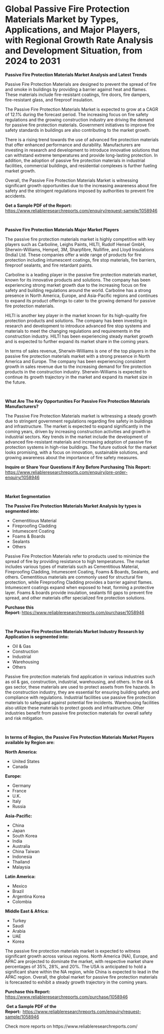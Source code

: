 <p><h1>Global Passive Fire Protection Materials Market by Types, Applications, and Major Players, with Regional Growth Rate Analysis and Development Situation, from 2024 to 2031</h1></p><p><strong>Passive Fire Protection Materials Market Analysis and Latest Trends</strong></p>
<p><p>Passive Fire Protection Materials are designed to prevent the spread of fire and smoke in buildings by providing a barrier against heat and flames. These materials include fire-resistant coatings, fire doors, fire dampers, fire-resistant glass, and fireproof insulation.</p><p>The Passive Fire Protection Materials Market is expected to grow at a CAGR of 12.1% during the forecast period. The increasing focus on fire safety regulations and the growing construction industry are driving the demand for passive fire protection materials. Government initiatives to improve fire safety standards in buildings are also contributing to the market growth.</p><p>There is a rising trend towards the use of advanced fire protection materials that offer enhanced performance and durability. Manufacturers are investing in research and development to introduce innovative solutions that can withstand extreme temperatures and provide long-lasting protection. In addition, the adoption of passive fire protection materials in industrial facilities, commercial buildings, and residential complexes is further fueling market growth.</p><p>Overall, the Passive Fire Protection Materials Market is witnessing significant growth opportunities due to the increasing awareness about fire safety and the stringent regulations imposed by authorities to prevent fire accidents.</p></p>
<p><strong>Get a Sample PDF of the Report:&nbsp;</strong> <a href="https://www.reliableresearchreports.com/enquiry/request-sample/1058946">https://www.reliableresearchreports.com/enquiry/request-sample/1058946</a></p>
<p>&nbsp;</p>
<p><strong>Passive Fire Protection Materials Major Market Players</strong></p>
<p><p>The passive fire protection materials market is highly competitive with key players such as Carboline, Leighs Paints, HILTI, Rudolf Hensel GmbH, Sherwin-Williams, Hempel, 3M, Sharpfibre, Nullifire, and Lloyd Insulations (India) Ltd. These companies offer a wide range of products for fire protection including intumescent coatings, fire stop materials, fire barriers, fireproof sealants, and fire retardant paints.</p><p>Carboline is a leading player in the passive fire protection materials market, known for its innovative products and solutions. The company has been experiencing strong market growth due to the increasing focus on fire safety and building regulations around the world. Carboline has a strong presence in North America, Europe, and Asia-Pacific regions and continues to expand its product offerings to cater to the growing demand for passive fire protection materials.</p><p>HILTI is another key player in the market known for its high-quality fire protection products and solutions. The company has been investing in research and development to introduce advanced fire stop systems and materials to meet the changing regulations and requirements in the construction industry. HILTI has been experiencing steady market growth and is expected to further expand its market share in the coming years.</p><p>In terms of sales revenue, Sherwin-Williams is one of the top players in the passive fire protection materials market with a strong presence in North America and Europe. The company has been experiencing consistent growth in sales revenue due to the increasing demand for fire protection products in the construction industry. Sherwin-Williams is expected to continue its growth trajectory in the market and expand its market size in the future.</p></p>
<p>&nbsp;</p>
<p><strong>What Are The Key Opportunities For Passive Fire Protection Materials Manufacturers?</strong></p>
<p><p>The Passive Fire Protection Materials market is witnessing a steady growth due to stringent government regulations regarding fire safety in buildings and infrastructure. The market is expected to expand significantly in the coming years, driven by increasing construction activities and growth in industrial sectors. Key trends in the market include the development of advanced fire-resistant materials and increasing adoption of passive fire protection systems in high-rise buildings. The future outlook for the market looks promising, with a focus on innovation, sustainable solutions, and growing awareness about the importance of fire safety measures.</p></p>
<p><strong>Inquire or Share Your Questions If Any Before Purchasing This Report:</strong> <a href="https://www.reliableresearchreports.com/enquiry/pre-order-enquiry/1058946">https://www.reliableresearchreports.com/enquiry/pre-order-enquiry/1058946</a></p>
<p>&nbsp;</p>
<p><strong>Market Segmentation</strong></p>
<p><strong>The Passive Fire Protection Materials Market Analysis by types is segmented into:</strong></p>
<p><ul><li>Cementitious Material</li><li>Fireproofing Cladding</li><li>Intumescent Coating</li><li>Foams & Boards</li><li>Sealants</li><li>Others</li></ul></p>
<p><p>Passive Fire Protection Materials refer to products used to minimize the spread of fire by providing resistance to high temperatures. The market includes various types of materials such as Cementitious Material, Fireproofing Cladding, Intumescent Coating, Foams & Boards, Sealants, and others. Cementitious materials are commonly used for structural fire protection, while Fireproofing Cladding provides a barrier against flames. Intumescent coatings expand when exposed to heat, forming a protective layer. Foams & boards provide insulation, sealants fill gaps to prevent fire spread, and other materials offer specialized fire protection solutions.</p></p>
<p><strong>Purchase this Report:&nbsp;</strong><a href="https://www.reliableresearchreports.com/purchase/1058946">https://www.reliableresearchreports.com/purchase/1058946</a></p>
<p>&nbsp;</p>
<p><strong>The Passive Fire Protection Materials Market Industry Research by Application is segmented into:</strong></p>
<p><ul><li>Oil & Gas</li><li>Construction</li><li>Industrial</li><li>Warehousing</li><li>Others</li></ul></p>
<p><p>Passive fire protection materials find application in various industries such as oil & gas, construction, industrial, warehousing, and others. In the oil & gas sector, these materials are used to protect assets from fire hazards. In the construction industry, they are essential for ensuring building safety and compliance with regulations. Industrial facilities use passive fire protection materials to safeguard against potential fire incidents. Warehousing facilities also utilize these materials to protect goods and infrastructure. Other industries benefit from passive fire protection materials for overall safety and risk mitigation.</p></p>
<p>&nbsp;</p>
<p><strong>In terms of Region, the Passive Fire Protection Materials Market Players available by Region are:</strong></p>
<p>
    <p> <strong> North America: </strong>
        <ul>
            <li>United States</li>
            <li>Canada</li>
        </ul>
        </p> 
    <p> <strong> Europe: </strong>
        <ul>
            <li>Germany</li>
            <li>France</li>
            <li>U.K.</li>
            <li>Italy</li>
            <li>Russia</li>
        </ul>
        </p> 
    <p> <strong> Asia-Pacific: </strong>
        <ul>
            <li>China</li>
            <li>Japan</li>
            <li>South Korea</li>
            <li>India</li>
            <li>Australia</li>
            <li>China Taiwan</li>
            <li>Indonesia</li>
            <li>Thailand</li>
            <li>Malaysia</li>
        </ul>
        </p> 
    <p> <strong> Latin America: </strong>
        <ul>
            <li>Mexico</li>
            <li>Brazil</li>
            <li>Argentina Korea</li>
            <li>Colombia</li>
        </ul>
        </p> 
    <p> <strong> Middle East & Africa: </strong>
        <ul>
            <li>Turkey</li>
            <li>Saudi</li>
            <li>Arabia</li>
            <li>UAE</li>
            <li>Korea</li>
        </ul>
    </p>
    </p>
<p><p>The passive fire protection materials market is expected to witness significant growth across various regions. North America (NA), Europe, and APAC are projected to dominate the market, with respective market share percentages of 35%, 28%, and 20%. The USA is anticipated to hold a significant share within the NA region, while China is expected to lead in the APAC region. Overall, the global market for passive fire protection materials is forecasted to exhibit a steady growth trajectory in the coming years.</p></p>
<p><strong>Purchase this Report: </strong><a href="https://www.reliableresearchreports.com/purchase/1058946">https://www.reliableresearchreports.com/purchase/1058946</a></p>
<p>&nbsp;<strong>Get a Sample PDF of the Report:&nbsp;&nbsp;</strong><a href="https://www.reliableresearchreports.com/enquiry/request-sample/1058946">https://www.reliableresearchreports.com/enquiry/request-sample/1058946</a></p>
<p><strong></strong></p>
<p>Check more reports on https://www.reliableresearchreports.com/</p>
